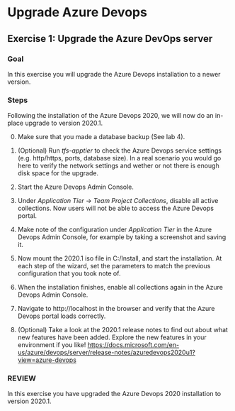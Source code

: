 # Upgrade Azure Devops

## Exercise 1: Upgrade the Azure DevOps server

### Goal

In this exercise you will upgrade the Azure Devops installation to a newer version.

### Steps

Following the installation of the Azure Devops 2020, we will now do an in-place upgrade to version 2020.1.

0. Make sure that you made a database backup (See lab 4).

1. (Optional) Run *tfs-apptier* to check the Azure Devops service settings (e.g. http/https, ports, database size). In a real scenario you would go here to verify the network settings and wether or not there is enough disk space for the upgrade.

2. Start the Azure Devops Admin Console.

3. Under *Application Tier* -> *Team Project Collections*, disable all active collections. Now users will not be able to access the Azure Devops portal.

4. Make note of the configuration under *Application Tier* in the Azure Devops Admin Console, for example by taking a screenshot and saving it.

5. Now mount the 2020.1 iso file in C:/Install, and start the installation. At each step of the wizard, set the parameters to match the previous configuration that you took note of.

6. When the installation finishes, enable all collections again in the Azure Devops Admin Console.

7. Navigate to http://localhost in the browser and verify that the Azure Devops portal loads correctly.

8. (Optional) Take a look at the 2020.1 release notes to find out about what new features have been added. Explore the new features in your environment if you like! https://docs.microsoft.com/en-us/azure/devops/server/release-notes/azuredevops2020u1?view=azure-devops

### REVIEW

In this exercise you have upgraded the Azure Devops 2020 installation to version 2020.1.
